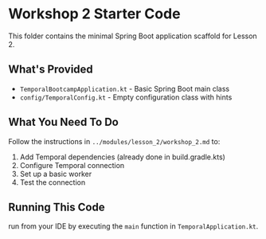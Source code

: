 # Workshop 2 Starter Code

This folder contains the minimal Spring Boot application scaffold for Lesson 2.

## What's Provided

- `TemporalBootcampApplication.kt` - Basic Spring Boot main class
- `config/TemporalConfig.kt` - Empty configuration class with hints

## What You Need To Do

Follow the instructions in `../modules/lesson_2/workshop_2.md` to:

1. Add Temporal dependencies (already done in build.gradle.kts)
2. Configure Temporal connection
3. Set up a basic worker
4. Test the connection

## Running This Code
run from your IDE by executing the `main` function in `TemporalApplication.kt`. 
